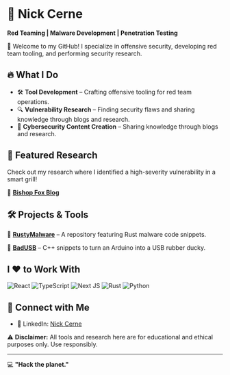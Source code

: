 # 👾 Nick Cerne

**Red Teaming | Malware Development | Penetration Testing**

👋 Welcome to my GitHub! I specialize in offensive security, developing red team tooling, and performing security research. 

## 🔥 What I Do

- 🛠 **Tool Development** – Crafting offensive tooling for red team operations.
- 🔍 **Vulnerability Research** – Finding security flaws and sharing knowledge through blogs and research.
- 🔐 **Cybersecurity Content Creation** – Sharing knowledge through blogs and research.

## 📜 Featured Research

Check out my research where I identified a high-severity vulnerability in a smart grill!

🔗 **[Bishop Fox Blog](https://bishopfox.com/blog/methodology-for-traeger-grill-hack)**

## 🛠 Projects & Tools

🔹 **[RustyMalware](https://github.com/RustyMalware)** – A repository featuring Rust malware code snippets.

🔹 **[BadUSB](https://github.com/RustyMalware)** – C++ snippets to turn an Arduino into a USB rubber ducky.

## I ❤️ to Work With

<div display="flex">
  <img src="https://img.shields.io/badge/react-%2320232a.svg?style=for-the-badge&logo=react&logoColor=%2361DAFB" alt="React"/>
  <img src="https://img.shields.io/badge/typescript-%23007ACC.svg?style=for-the-badge&logo=typescript&logoColor=white" alt="TypeScript"/>
  <img src="https://img.shields.io/badge/Next-black?style=for-the-badge&logo=next.js&logoColor=white" alt="Next JS"/>
<img src="https://img.shields.io/badge/rust-%23663399.svg?style=for-the-badge&logo=rust&logoColor=white" alt="Rust"/>
  <img src="https://img.shields.io/badge/python3-%231572B6.svg?style=for-the-badge&logo=python&logoColor=white" alt="Python"/>
</div>

## 🚀 Connect with Me

- 🔗 LinkedIn: [Nick Cerne](https://linkedin.com/in/nick-cerne)

⚠️ **Disclaimer:** All tools and research here are for educational and ethical purposes only. Use responsibly.

---

💻 **"Hack the planet."**

